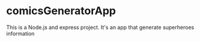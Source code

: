 # comicsGeneratorApp
This is a Node.js and express project. It's an app that generate superheroes information
